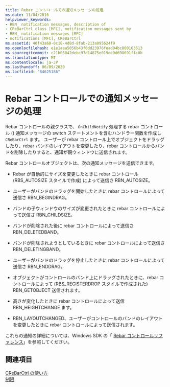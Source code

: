 ```yaml
---
title: Rebar コントロールでの通知メッセージの処理
ms.date: 11/04/2016
helpviewer_keywords:
- RBN_ notification messages, description of
- CReBarCtrl class [MFC], notification messages sent by
- RBN_ notification messages [MFC]
- notifications [MFC], CReBarCtrl
ms.assetid: 40f43a60-0c18-4d8d-8fab-213a095624f9
ms.openlocfilehash: e1e1aaa5056b43f0dd23976fead94bc800163613
ms.sourcegitcommit: c21b05042debc97d14875e019ee9d698691ffc0b
ms.translationtype: MT
ms.contentlocale: ja-JP
ms.lasthandoff: 06/09/2020
ms.locfileid: "84625186"
---
```

# <a name="processing-notification-messages-in-a-rebar-control"></a>Rebar コントロールでの通知メッセージの処理

Rebar コントロールの親クラスで、 `OnChildNotify` 処理する rebar コントロール () 通知メッセージの switch ステートメントを含むハンドラー関数を作成し `CReBarCtrl` ます。 ユーザーが rebar コントロール上でオブジェクトをドラッグしたり、rebar バンドのレイアウトを変更したり、rebar コントロールからバンドを削除したりすると、通知が親ウィンドウに送信されます。

Rebar コントロールオブジェクトは、次の通知メッセージを送信できます。

- Rebar が自動的にサイズを変更したときに rebar コントロール (RBS_AUTOSIZE スタイルで作成) によって送信さ RBN_AUTOSIZE。

- ユーザーがバンドのドラッグを開始したときに rebar コントロールによって送信さ RBN_BEGINDRAG。

- バンドの子ウィンドウのサイズが変更されたときに rebar コントロールによって送信さ RBN_CHILDSIZE。

- バンドが削除された後に rebar コントロールによって送信さ RBN_DELETEDBAND。

- バンドが削除されようとしているときに rebar コントロールによって送信さ RBN_DELETINGBAND。

- ユーザーがバンドのドラッグを停止したときに rebar コントロールによって送信さ RBN_ENDDRAG。

- オブジェクトがコントロールのバンド上にドラッグされたときに、rebar コントロールによって (RBS_REGISTERDROP スタイルで作成された) RBN_GETOBJECT 送信されます。

- 高さが変化したときに rebar コントロールによって送信 RBN_HEIGHTCHANGE ます。

- RBN_LAYOUTCHANGED、ユーザーがコントロールのバンドのレイアウトを変更したときに rebar コントロールによって送信されます。

これらの通知の詳細については、Windows SDK の「 [Rebar コントロールリファレンス](/windows/win32/controls/rebar-control-reference)」を参照してください。

## <a name="see-also"></a>関連項目

[CReBarCtrl の使い方](using-crebarctrl.md)<br/>
[制限](controls-mfc.md)
